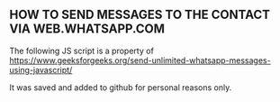 ## HOW TO SEND MESSAGES TO THE CONTACT VIA WEB.WHATSAPP.COM

The following JS script is a property of https://www.geeksforgeeks.org/send-unlimited-whatsapp-messages-using-javascript/

It was saved and added to github for personal reasons only. 

